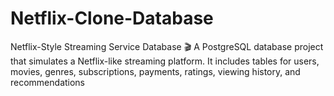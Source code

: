 # Netflix-Clone-Database
Netflix-Style Streaming Service Database 🎬 A PostgreSQL database project that simulates a Netflix-like streaming platform. It includes tables for users, movies, genres, subscriptions, payments, ratings, viewing history, and recommendations
